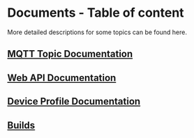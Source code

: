 # Documents - Table of content

More detailed descriptions for some topics can be found here.

## [MQTT Topic Documentation](MQTT_Topics.md)
## [Web API Documentation](Web-API.md)
## [Device Profile Documentation](DeviceProfiles.md)
## [Builds](builds/README.md)